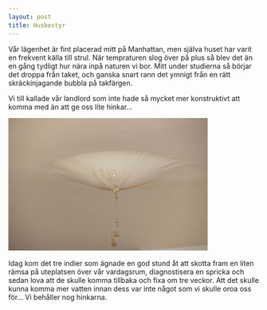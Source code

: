 ```yaml
---
layout: post
title: Husbestyr
---
```


Vår lägenhet är fint placerad mitt på Manhattan, men själva huset har
varit en frekvent källa till strul. När tempraturen slog över på plus
så blev det än en gång tydligt hur nära inpå naturen vi bor. Mitt
under studierna så börjar det droppa från taket, och ganska snart rann
det ymnigt från en rätt skräckinjagande bubbla på takfärgen.

Vi till kallade vår landlord som inte hade så mycket mer konstruktivt
att komma med än att ge oss lite hinkar...

<a href="/images/2015-02-03/IMG_5689.JPG"><img src="/images/2015-02-03/thumbnails/IMG_5689.JPG" /></a>

Idag kom det tre indier som ägnade en god stund åt att skotta fram en
liten rämsa på uteplatsen över vår vardagsrum, diagnostisera en
spricka och sedan lova att de skulle komma tillbaka och fixa om tre
veckor. Att det skulle kunna komma mer vatten innan dess var inte
något som vi skulle oroa oss för... Vi behåller nog hinkarna.
